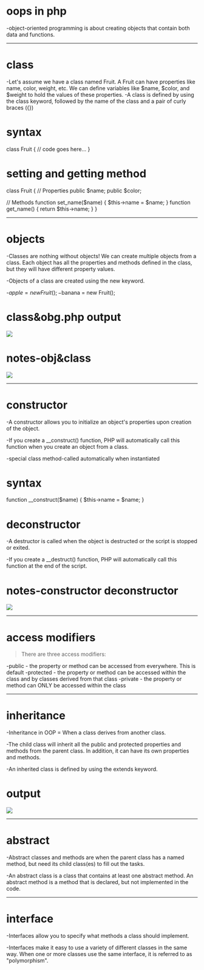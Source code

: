 # oops in php
-object-oriented programming is about creating objects that contain both data and functions.

---
# class
-Let's assume we have a class named Fruit. A Fruit can have properties like name, color, weight, etc. We can define variables like $name, $color, and $weight to hold the values of these properties.
-A class is defined by using the class keyword, followed by the name of the class and a pair of curly braces ({})

# syntax
class Fruit {
  // code goes here...
}

# setting and getting method
class Fruit {
  // Properties
  public $name;
  public $color;

  // Methods
  function set_name($name) {
    $this->name = $name;
  }
  function get_name() {
    return $this->name;
  }
}

---
# objects
-Classes are nothing without objects! We can create multiple objects from a class. Each object has all the properties and methods defined in the class, but they will have different property values.

-Objects of a class are created using the new keyword.


-$apple = new Fruit();
-$banana = new Fruit();
# class&obg.php output 
<picture>
<img src="img/Screenshot (264).png">
</picture>

# notes-obj&class
<picture>
<img src="img/obj.jpeg">
</picture>

---
# constructor

-A constructor allows you to initialize an object's properties upon creation of the object.

-If you create a __construct() function, PHP will automatically call this function when you create an object from a class.

-special class method-called automatically when instantiated
# syntax 
function __construct($name) {
    $this->name = $name;
  }

# deconstructor

-A destructor is called when the object is destructed or the script is stopped or exited.

-If you create a __destruct() function, PHP will automatically call this function at the end of the script.


# notes-constructor deconstructor
<picture>
<img src="img/construct&deconstruct.jpeg">
</picture>

---
# access modifiers
>There are three access modifiers:

-public - the property or method can be accessed from everywhere. This is default
-protected - the property or method can be accessed within the class and by classes derived from that class
-private - the property or method can ONLY be accessed within the class

---
# inheritance
-Inheritance in OOP = When a class derives from another class.

-The child class will inherit all the public and protected properties and methods from the parent class. In addition, it can have its own properties and methods.

-An inherited class is defined by using the extends keyword.

# output 
<picture>
<img src="img/Screenshot (267).png">
</picture>

---
# abstract 
-Abstract classes and methods are when the parent class has a named method, but need its child class(es) to fill out the tasks.

-An abstract class is a class that contains at least one abstract method. An abstract method is a method that is declared, but not implemented in the code.

---
# interface
-Interfaces allow you to specify what methods a class should implement.

-Interfaces make it easy to use a variety of different classes in the same way. When one or more classes use the same interface, it is referred to as "polymorphism".